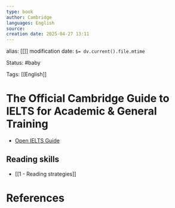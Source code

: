 ```yaml
---
type: book
author: Cambridge
languages: English
source: 
creation date: 2025-04-27 13:11
---
```

alias: [[]]
modification date: `$= dv.current().file.mtime`

Status: #baby 

Tags: [[English]]

# The Official Cambridge Guide to IELTS for Academic & General Training

- [Open IELTS Guide](file:///D:/Languages/english/The%20Official%20Cambridge%20Guide%20to%20IELTS%20(Full%20Ebook+Audio)/The%20Official%20cambridge%20guide%20to%20IELTS.PDF)

## Reading skills

- [[1 - Reading strategies]]
















# References